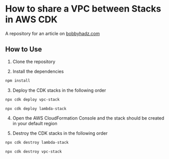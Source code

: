 # How to share a VPC between Stacks in AWS CDK

A repository for an article on
[bobbyhadz.com](https://bobbyhadz.com/blog/aws-cdk-share-vpc-between-stacks)

## How to Use

1. Clone the repository

2. Install the dependencies

```bash
npm install
```

3. Deploy the CDK stacks in the following order

```bash
npx cdk deploy vpc-stack

npx cdk deploy lambda-stack
```

4. Open the AWS CloudFormation Console and the stack should be created in your
   default region

5. Destroy the CDK stacks in the following order

```bash
npx cdk destroy lambda-stack

npx cdk destroy vpc-stack
```
